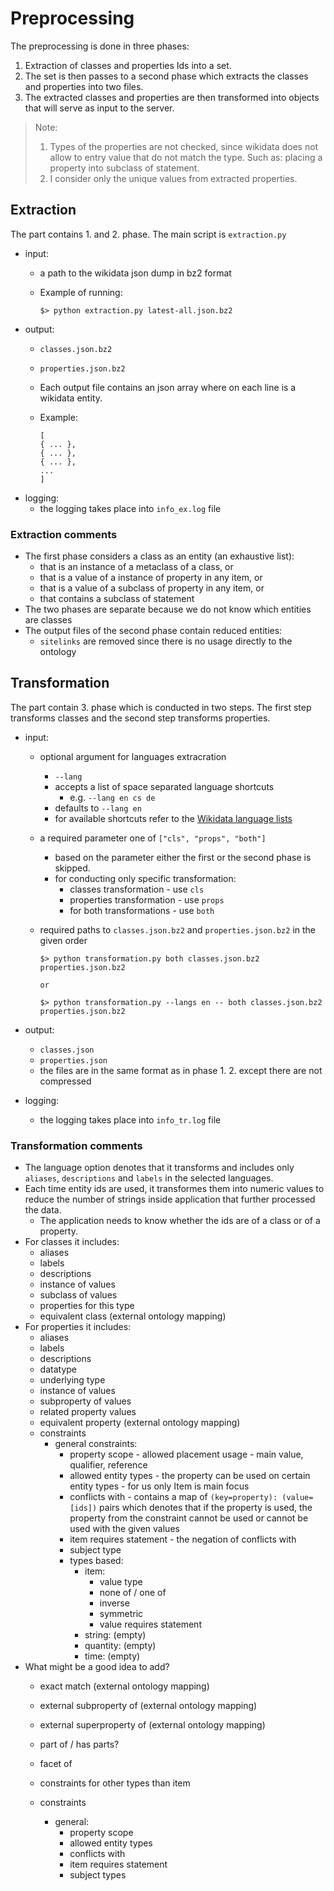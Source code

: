 # Preprocessing

The preprocessing is done in three phases:

1. Extraction of classes and properties Ids into a set.
2. The set is then passes to a second phase which extracts the classes and properties into two files.
3. The extracted classes and properties are then transformed into objects that will serve as input to the server.

> Note: 
> 1. Types of the properties are not checked, since wikidata does not allow to entry value that do not match the type. Such as: placing a property into subclass of statement.
> 2. I consider only the unique values from extracted properties.
> 


## Extraction

The part contains 1. and 2. phase.
The main script is `extraction.py`

- input:
  - a path to the wikidata json dump in bz2 format
  - Example of running:
    
        $> python extraction.py latest-all.json.bz2

- output:
  - `classes.json.bz2`
  - `properties.json.bz2`
  - Each output file contains an json array where on each line is a wikidata entity.
  - Example:

        [
        { ... },
        { ... },
        { ... },
        ...
        ]

- logging:
  - the logging takes place into `info_ex.log` file 

### Extraction comments

- The first phase considers a class as an entity (an exhaustive list):
  - that is an instance of a metaclass of a class, or
  - that is a value of a instance of property in any item, or
  - that is a value of a subclass of property in any item, or
  - that contains a subclass of statement
- The two phases are separate because we do not know which entities are classes
- The output files of the second phase contain reduced entities:
  - `sitelinks` are removed since there is no usage directly to the ontology

## Transformation

The part contain 3. phase which is conducted in two steps.
The first step transforms classes and the second step transforms properties.

- input:
  - optional argument for languages extracration
    - `--lang`
    - accepts a list of space separated language shortcuts
      - e.g. `--lang en cs de`
    - defaults to `--lang en`
    - for available shortcuts refer to the [Wikidata language lists](https://www.wikidata.org/wiki/Help:Wikimedia_language_codes/lists/all)
  - a required parameter one of `["cls", "props", "both"]`
    - based on the parameter either the first or the second phase is skipped.
    - for conducting only specific transformation:
      - classes transformation - use `cls`
      - properties transformation - use `props`
      - for both transformations - use `both`
  - required paths to `classes.json.bz2` and `properties.json.bz2` in the given order

        $> python transformation.py both classes.json.bz2 properties.json.bz2

        or

        $> python transformation.py --langs en -- both classes.json.bz2 properties.json.bz2


- output:
  - `classes.json`
  - `properties.json`
  - the files are in the same format as in phase 1. 2. except there are not compressed

- logging:
  - the logging takes place into `info_tr.log` file  


### Transformation comments

- The language option denotes that it transforms and includes only `aliases`, `descriptions` and `labels` in the selected languages.
- Each time entity ids are used, it transformes them into numeric values to reduce the number of strings inside application that further processed the data.
  - The application needs to know whether the ids are of a class or of a property.
- For classes it includes:
  - aliases
  - labels
  - descriptions
  - instance of values
  - subclass of values
  - properties for this type
  - equivalent class (external ontology mapping)
- For properties it includes:
  - aliases
  - labels
  - descriptions
  - datatype
  - underlying type
  - instance of values
  - subproperty of values
  - related property values
  - equivalent property (external ontology mapping)
  - constraints
    - general constraints:
      - property scope - allowed placement usage - main value, qualifier, reference
      - allowed entity types - the property can be used on certain entity types - for us only Item is main focus
      - conflicts with - contains a map of `(key=property): (value=[ids])` pairs which denotes that if the property is used, the property from the constraint cannot be used or cannot be used with the given values
      - item requires statement - the negation of conflicts with
      - subject type
      - types based:
        - item:
          - value type
          - none of / one of
          - inverse 
          - symmetric
          - value requires statement
        - string: (empty)
        - quantity: (empty)
        - time: (empty)
- What might be a good idea to add?
  - exact match (external ontology mapping)
  - external subproperty of (external ontology mapping)
  - external superproperty of (external ontology mapping)
  - part of / has parts?
  - facet of
  - constraints for other types than item

  - constraints
    - general:
      - property scope
      - allowed entity types
      - conflicts with
      - item requires statement
      - subject types